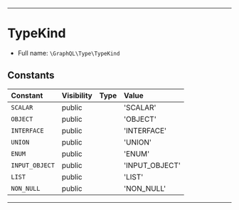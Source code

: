 ***

# TypeKind





* Full name: `\GraphQL\Type\TypeKind`


## Constants

| Constant | Visibility | Type | Value |
|:---------|:-----------|:-----|:------|
|`SCALAR`|public| |&#039;SCALAR&#039;|
|`OBJECT`|public| |&#039;OBJECT&#039;|
|`INTERFACE`|public| |&#039;INTERFACE&#039;|
|`UNION`|public| |&#039;UNION&#039;|
|`ENUM`|public| |&#039;ENUM&#039;|
|`INPUT_OBJECT`|public| |&#039;INPUT_OBJECT&#039;|
|`LIST`|public| |&#039;LIST&#039;|
|`NON_NULL`|public| |&#039;NON_NULL&#039;|




***

